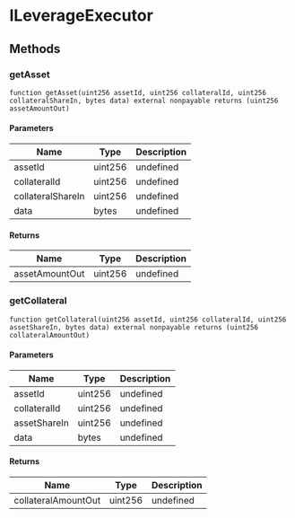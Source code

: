 # ILeverageExecutor









## Methods

### getAsset

```solidity
function getAsset(uint256 assetId, uint256 collateralId, uint256 collateralShareIn, bytes data) external nonpayable returns (uint256 assetAmountOut)
```





#### Parameters

| Name | Type | Description |
|---|---|---|
| assetId | uint256 | undefined |
| collateralId | uint256 | undefined |
| collateralShareIn | uint256 | undefined |
| data | bytes | undefined |

#### Returns

| Name | Type | Description |
|---|---|---|
| assetAmountOut | uint256 | undefined |

### getCollateral

```solidity
function getCollateral(uint256 assetId, uint256 collateralId, uint256 assetShareIn, bytes data) external nonpayable returns (uint256 collateralAmountOut)
```





#### Parameters

| Name | Type | Description |
|---|---|---|
| assetId | uint256 | undefined |
| collateralId | uint256 | undefined |
| assetShareIn | uint256 | undefined |
| data | bytes | undefined |

#### Returns

| Name | Type | Description |
|---|---|---|
| collateralAmountOut | uint256 | undefined |




